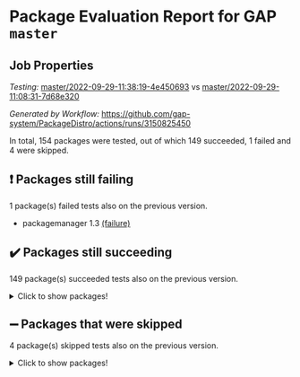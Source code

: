 # Package Evaluation Report for GAP `master`

## Job Properties

*Testing:* [master/2022-09-29-11:38:19-4e450693](https://github.com/gap-system/PackageDistro/blob/data/reports/master/2022-09-29-11:38:19-4e450693) vs [master/2022-09-29-11:08:31-7d68e320](https://github.com/gap-system/PackageDistro/blob/data/reports/master/2022-09-29-11:08:31-7d68e320)

*Generated by Workflow:* https://github.com/gap-system/PackageDistro/actions/runs/3150825450

In total, 154 packages were tested, out of which 149 succeeded, 1 failed and 4 were skipped.

## :exclamation: Packages still failing

1 package(s) failed tests also on the previous version.
- packagemanager 1.3 [(failure)](https://github.com/gap-system/PackageDistro/actions/runs/3150825450/jobs/5124199140)

## :heavy_check_mark: Packages still succeeding

149 package(s) succeeded tests also on the previous version.
<details><summary>Click to show packages!</summary>

- 4ti2interface 2022.09-01 [(success)](https://github.com/gap-system/PackageDistro/actions/runs/3150825450/jobs/5124186996)
- ace 5.6.1 [(success)](https://github.com/gap-system/PackageDistro/actions/runs/3150825450/jobs/5124187229)
- aclib 1.3.2 [(success)](https://github.com/gap-system/PackageDistro/actions/runs/3150825450/jobs/5124187376)
- agt 0.2 [(success)](https://github.com/gap-system/PackageDistro/actions/runs/3150825450/jobs/5124187502)
- alnuth 3.2.1 [(success)](https://github.com/gap-system/PackageDistro/actions/runs/3150825450/jobs/5124187661)
- anupq 3.2.6 [(success)](https://github.com/gap-system/PackageDistro/actions/runs/3150825450/jobs/5124187795)
- atlasrep 2.1.5 [(success)](https://github.com/gap-system/PackageDistro/actions/runs/3150825450/jobs/5124187900)
- autodoc 2022.07.10 [(success)](https://github.com/gap-system/PackageDistro/actions/runs/3150825450/jobs/5124187985)
- automata 1.15 [(success)](https://github.com/gap-system/PackageDistro/actions/runs/3150825450/jobs/5124188151)
- automgrp 1.3.2 [(success)](https://github.com/gap-system/PackageDistro/actions/runs/3150825450/jobs/5124188272)
- autpgrp 1.11 [(success)](https://github.com/gap-system/PackageDistro/actions/runs/3150825450/jobs/5124188363)
- cap 2022.09-21 [(success)](https://github.com/gap-system/PackageDistro/actions/runs/3150825450/jobs/5124188484)
- caratinterface 2.3.4 [(success)](https://github.com/gap-system/PackageDistro/actions/runs/3150825450/jobs/5124188681)
- cddinterface 2022.08.11 [(success)](https://github.com/gap-system/PackageDistro/actions/runs/3150825450/jobs/5124188819)
- circle 1.6.5 [(success)](https://github.com/gap-system/PackageDistro/actions/runs/3150825450/jobs/5124188968)
- classicpres 1.22 [(success)](https://github.com/gap-system/PackageDistro/actions/runs/3150825450/jobs/5124189069)
- cohomolo 1.6.10 [(success)](https://github.com/gap-system/PackageDistro/actions/runs/3150825450/jobs/5124189206)
- congruence 1.2.4 [(success)](https://github.com/gap-system/PackageDistro/actions/runs/3150825450/jobs/5124189335)
- corelg 1.56 [(success)](https://github.com/gap-system/PackageDistro/actions/runs/3150825450/jobs/5124189425)
- crime 1.6 [(success)](https://github.com/gap-system/PackageDistro/actions/runs/3150825450/jobs/5124189508)
- crisp 1.4.5 [(success)](https://github.com/gap-system/PackageDistro/actions/runs/3150825450/jobs/5124189625)
- crypting 0.10.2 [(success)](https://github.com/gap-system/PackageDistro/actions/runs/3150825450/jobs/5124189736)
- cryst 4.1.25 [(success)](https://github.com/gap-system/PackageDistro/actions/runs/3150825450/jobs/5124189830)
- crystcat 1.1.10 [(success)](https://github.com/gap-system/PackageDistro/actions/runs/3150825450/jobs/5124190357)
- ctbllib 1.3.4 [(success)](https://github.com/gap-system/PackageDistro/actions/runs/3150825450/jobs/5124190473)
- cubefree 1.19 [(success)](https://github.com/gap-system/PackageDistro/actions/runs/3150825450/jobs/5124190579)
- curlinterface 2.3.1 [(success)](https://github.com/gap-system/PackageDistro/actions/runs/3150825450/jobs/5124190665)
- cvec 2.7.6 [(success)](https://github.com/gap-system/PackageDistro/actions/runs/3150825450/jobs/5124190786)
- datastructures 0.2.7 [(success)](https://github.com/gap-system/PackageDistro/actions/runs/3150825450/jobs/5124190887)
- deepthought 1.0.5 [(success)](https://github.com/gap-system/PackageDistro/actions/runs/3150825450/jobs/5124191000)
- design 1.7 [(success)](https://github.com/gap-system/PackageDistro/actions/runs/3150825450/jobs/5124191089)
- difsets 2.3.1 [(success)](https://github.com/gap-system/PackageDistro/actions/runs/3150825450/jobs/5124191431)
- digraphs 1.6.0 [(success)](https://github.com/gap-system/PackageDistro/actions/runs/3150825450/jobs/5124191539)
- edim 1.3.6 [(success)](https://github.com/gap-system/PackageDistro/actions/runs/3150825450/jobs/5124191650)
- example 4.3.2 [(success)](https://github.com/gap-system/PackageDistro/actions/runs/3150825450/jobs/5124191752)
- examplesforhomalg 2022.08-04 [(success)](https://github.com/gap-system/PackageDistro/actions/runs/3150825450/jobs/5124191851)
- factint 1.6.3 [(success)](https://github.com/gap-system/PackageDistro/actions/runs/3150825450/jobs/5124191962)
- ferret 1.0.8 [(success)](https://github.com/gap-system/PackageDistro/actions/runs/3150825450/jobs/5124192063)
- fga 1.4.0 [(success)](https://github.com/gap-system/PackageDistro/actions/runs/3150825450/jobs/5124192164)
- fining 1.5.1 [(success)](https://github.com/gap-system/PackageDistro/actions/runs/3150825450/jobs/5124192258)
- float 1.0.3 [(success)](https://github.com/gap-system/PackageDistro/actions/runs/3150825450/jobs/5124192342)
- format 1.4.3 [(success)](https://github.com/gap-system/PackageDistro/actions/runs/3150825450/jobs/5124192421)
- forms 1.2.8 [(success)](https://github.com/gap-system/PackageDistro/actions/runs/3150825450/jobs/5124192487)
- fplsa 1.2.5 [(success)](https://github.com/gap-system/PackageDistro/actions/runs/3150825450/jobs/5124192591)
- fr 2.4.10 [(success)](https://github.com/gap-system/PackageDistro/actions/runs/3150825450/jobs/5124192720)
- francy 1.2.5 [(success)](https://github.com/gap-system/PackageDistro/actions/runs/3150825450/jobs/5124192812)
- fwtree 1.3 [(success)](https://github.com/gap-system/PackageDistro/actions/runs/3150825450/jobs/5124192899)
- gapdoc 1.6.6 [(success)](https://github.com/gap-system/PackageDistro/actions/runs/3150825450/jobs/5124192990)
- gauss 2022.09-01 [(success)](https://github.com/gap-system/PackageDistro/actions/runs/3150825450/jobs/5124193084)
- gaussforhomalg 2022.08-03 [(success)](https://github.com/gap-system/PackageDistro/actions/runs/3150825450/jobs/5124193175)
- gbnp 1.0.5 [(success)](https://github.com/gap-system/PackageDistro/actions/runs/3150825450/jobs/5124193276)
- generalizedmorphismsforcap 2022.09-01 [(success)](https://github.com/gap-system/PackageDistro/actions/runs/3150825450/jobs/5124193361)
- genss 1.6.8 [(success)](https://github.com/gap-system/PackageDistro/actions/runs/3150825450/jobs/5124193474)
- gradedmodules 2022.09-02 [(success)](https://github.com/gap-system/PackageDistro/actions/runs/3150825450/jobs/5124193564)
- gradedringforhomalg 2022.08-02 [(success)](https://github.com/gap-system/PackageDistro/actions/runs/3150825450/jobs/5124193672)
- grape 4.8.5 [(success)](https://github.com/gap-system/PackageDistro/actions/runs/3150825450/jobs/5124193875)
- groupoids 1.71 [(success)](https://github.com/gap-system/PackageDistro/actions/runs/3150825450/jobs/5124193979)
- grpconst 2.6.2 [(success)](https://github.com/gap-system/PackageDistro/actions/runs/3150825450/jobs/5124194092)
- guarana 0.96.3 [(success)](https://github.com/gap-system/PackageDistro/actions/runs/3150825450/jobs/5124194258)
- guava 3.17 [(success)](https://github.com/gap-system/PackageDistro/actions/runs/3150825450/jobs/5124194411)
- hap 1.47 [(success)](https://github.com/gap-system/PackageDistro/actions/runs/3150825450/jobs/5124194546)
- hapcryst 0.1.15 [(success)](https://github.com/gap-system/PackageDistro/actions/runs/3150825450/jobs/5124194688)
- hecke 1.5.3 [(success)](https://github.com/gap-system/PackageDistro/actions/runs/3150825450/jobs/5124194815)
- help 3.5 [(success)](https://github.com/gap-system/PackageDistro/actions/runs/3150825450/jobs/5124195006)
- homalg 2022.08-04 [(success)](https://github.com/gap-system/PackageDistro/actions/runs/3150825450/jobs/5124195140)
- homalgtocas 2022.09-01 [(success)](https://github.com/gap-system/PackageDistro/actions/runs/3150825450/jobs/5124195272)
- idrel 2.44 [(success)](https://github.com/gap-system/PackageDistro/actions/runs/3150825450/jobs/5124195393)
- images 1.3.1 [(success)](https://github.com/gap-system/PackageDistro/actions/runs/3150825450/jobs/5124195542)
- intpic 0.3.0 [(success)](https://github.com/gap-system/PackageDistro/actions/runs/3150825450/jobs/5124195707)
- io 4.7.3 [(success)](https://github.com/gap-system/PackageDistro/actions/runs/3150825450/jobs/5124195834)
- io_forhomalg 2022.09-01 [(success)](https://github.com/gap-system/PackageDistro/actions/runs/3150825450/jobs/5124195922)
- irredsol 1.4.3 [(success)](https://github.com/gap-system/PackageDistro/actions/runs/3150825450/jobs/5124196043)
- json 2.1.0 [(success)](https://github.com/gap-system/PackageDistro/actions/runs/3150825450/jobs/5124196180)
- jupyterkernel 1.4.1 [(success)](https://github.com/gap-system/PackageDistro/actions/runs/3150825450/jobs/5124196292)
- jupyterviz 1.5.6 [(success)](https://github.com/gap-system/PackageDistro/actions/runs/3150825450/jobs/5124196412)
- kan 1.34 [(success)](https://github.com/gap-system/PackageDistro/actions/runs/3150825450/jobs/5124196506)
- kbmag 1.5.10 [(success)](https://github.com/gap-system/PackageDistro/actions/runs/3150825450/jobs/5124196605)
- laguna 3.9.5 [(success)](https://github.com/gap-system/PackageDistro/actions/runs/3150825450/jobs/5124196688)
- liealgdb 2.2.1 [(success)](https://github.com/gap-system/PackageDistro/actions/runs/3150825450/jobs/5124196783)
- liepring 2.7 [(success)](https://github.com/gap-system/PackageDistro/actions/runs/3150825450/jobs/5124196882)
- liering 2.4.2 [(success)](https://github.com/gap-system/PackageDistro/actions/runs/3150825450/jobs/5124196956)
- linearalgebraforcap 2022.09-12 [(success)](https://github.com/gap-system/PackageDistro/actions/runs/3150825450/jobs/5124197040)
- localizeringforhomalg 2022.09-01 [(success)](https://github.com/gap-system/PackageDistro/actions/runs/3150825450/jobs/5124197144)
- loops 3.4.2 [(success)](https://github.com/gap-system/PackageDistro/actions/runs/3150825450/jobs/5124197254)
- lpres 1.0.3 [(success)](https://github.com/gap-system/PackageDistro/actions/runs/3150825450/jobs/5124197336)
- majoranaalgebras 1.4 [(success)](https://github.com/gap-system/PackageDistro/actions/runs/3150825450/jobs/5124197439)
- mapclass 1.4.6 [(success)](https://github.com/gap-system/PackageDistro/actions/runs/3150825450/jobs/5124197535)
- matgrp 0.70 [(success)](https://github.com/gap-system/PackageDistro/actions/runs/3150825450/jobs/5124197627)
- matricesforhomalg 2022.09-01 [(success)](https://github.com/gap-system/PackageDistro/actions/runs/3150825450/jobs/5124197734)
- modisom 2.5.3 [(success)](https://github.com/gap-system/PackageDistro/actions/runs/3150825450/jobs/5124197847)
- modulepresentationsforcap 2022.09-02 [(success)](https://github.com/gap-system/PackageDistro/actions/runs/3150825450/jobs/5124197964)
- modules 2022.09-01 [(success)](https://github.com/gap-system/PackageDistro/actions/runs/3150825450/jobs/5124198081)
- monoidalcategories 2022.09-10 [(success)](https://github.com/gap-system/PackageDistro/actions/runs/3150825450/jobs/5124198169)
- nconvex 2022.08-01 [(success)](https://github.com/gap-system/PackageDistro/actions/runs/3150825450/jobs/5124198295)
- nilmat 1.4.2 [(success)](https://github.com/gap-system/PackageDistro/actions/runs/3150825450/jobs/5124198393)
- nock 1.5 [(success)](https://github.com/gap-system/PackageDistro/actions/runs/3150825450/jobs/5124198512)
- normalizinterface 1.3.4 [(success)](https://github.com/gap-system/PackageDistro/actions/runs/3150825450/jobs/5124198621)
- nq 2.5.8 [(success)](https://github.com/gap-system/PackageDistro/actions/runs/3150825450/jobs/5124198747)
- numericalsgps 1.3.1 [(success)](https://github.com/gap-system/PackageDistro/actions/runs/3150825450/jobs/5124198848)
- openmath 11.5.1 [(success)](https://github.com/gap-system/PackageDistro/actions/runs/3150825450/jobs/5124198939)
- orb 4.9.0 [(success)](https://github.com/gap-system/PackageDistro/actions/runs/3150825450/jobs/5124199034)
- patternclass 2.4.2 [(success)](https://github.com/gap-system/PackageDistro/actions/runs/3150825450/jobs/5124199226)
- permut 2.0.4 [(success)](https://github.com/gap-system/PackageDistro/actions/runs/3150825450/jobs/5124199322)
- polenta 1.3.10 [(success)](https://github.com/gap-system/PackageDistro/actions/runs/3150825450/jobs/5124199402)
- polymaking 0.8.6 [(success)](https://github.com/gap-system/PackageDistro/actions/runs/3150825450/jobs/5124199474)
- primgrp 3.4.2 [(success)](https://github.com/gap-system/PackageDistro/actions/runs/3150825450/jobs/5124199551)
- profiling 2.5.0 [(success)](https://github.com/gap-system/PackageDistro/actions/runs/3150825450/jobs/5124199648)
- qpa 1.34 [(success)](https://github.com/gap-system/PackageDistro/actions/runs/3150825450/jobs/5124199704)
- quagroup 1.8.3 [(success)](https://github.com/gap-system/PackageDistro/actions/runs/3150825450/jobs/5124199783)
- radiroot 2.9 [(success)](https://github.com/gap-system/PackageDistro/actions/runs/3150825450/jobs/5124199861)
- rcwa 4.7.0 [(success)](https://github.com/gap-system/PackageDistro/actions/runs/3150825450/jobs/5124199956)
- rds 1.8 [(success)](https://github.com/gap-system/PackageDistro/actions/runs/3150825450/jobs/5124200041)
- recog 1.4.2 [(success)](https://github.com/gap-system/PackageDistro/actions/runs/3150825450/jobs/5124200135)
- repndecomp 1.2.1 [(success)](https://github.com/gap-system/PackageDistro/actions/runs/3150825450/jobs/5124200241)
- repsn 3.1.0 [(success)](https://github.com/gap-system/PackageDistro/actions/runs/3150825450/jobs/5124200326)
- resclasses 4.7.3 [(success)](https://github.com/gap-system/PackageDistro/actions/runs/3150825450/jobs/5124200415)
- ringsforhomalg 2022.09-01 [(success)](https://github.com/gap-system/PackageDistro/actions/runs/3150825450/jobs/5124200537)
- sco 2022.09-01 [(success)](https://github.com/gap-system/PackageDistro/actions/runs/3150825450/jobs/5124200693)
- scscp 2.3.1 [(success)](https://github.com/gap-system/PackageDistro/actions/runs/3150825450/jobs/5124200801)
- semigroups 5.0.2 [(success)](https://github.com/gap-system/PackageDistro/actions/runs/3150825450/jobs/5124200928)
- sglppow 2.2 [(success)](https://github.com/gap-system/PackageDistro/actions/runs/3150825450/jobs/5124201041)
- sgpviz 0.999.5 [(success)](https://github.com/gap-system/PackageDistro/actions/runs/3150825450/jobs/5124201152)
- simpcomp 2.1.14 [(success)](https://github.com/gap-system/PackageDistro/actions/runs/3150825450/jobs/5124201269)
- singular 2022.09.23 [(success)](https://github.com/gap-system/PackageDistro/actions/runs/3150825450/jobs/5124201401)
- sla 1.5.3 [(success)](https://github.com/gap-system/PackageDistro/actions/runs/3150825450/jobs/5124201514)
- smallgrp 1.5 [(success)](https://github.com/gap-system/PackageDistro/actions/runs/3150825450/jobs/5124201691)
- smallsemi 0.6.13 [(success)](https://github.com/gap-system/PackageDistro/actions/runs/3150825450/jobs/5124201837)
- sonata 2.9.4 [(success)](https://github.com/gap-system/PackageDistro/actions/runs/3150825450/jobs/5124201978)
- sophus 1.27 [(success)](https://github.com/gap-system/PackageDistro/actions/runs/3150825450/jobs/5124202129)
- spinsym 1.5.2 [(success)](https://github.com/gap-system/PackageDistro/actions/runs/3150825450/jobs/5124202269)
- standardff 0.9.4 [(success)](https://github.com/gap-system/PackageDistro/actions/runs/3150825450/jobs/5124202407)
- symbcompcc 1.3.2 [(success)](https://github.com/gap-system/PackageDistro/actions/runs/3150825450/jobs/5124202612)
- thelma 1.3 [(success)](https://github.com/gap-system/PackageDistro/actions/runs/3150825450/jobs/5124202748)
- tomlib 1.2.9 [(success)](https://github.com/gap-system/PackageDistro/actions/runs/3150825450/jobs/5124202882)
- toolsforhomalg 2022.09-08 [(success)](https://github.com/gap-system/PackageDistro/actions/runs/3150825450/jobs/5124202994)
- toric 1.9.5 [(success)](https://github.com/gap-system/PackageDistro/actions/runs/3150825450/jobs/5124203125)
- toricvarieties 2022.07.13 [(success)](https://github.com/gap-system/PackageDistro/actions/runs/3150825450/jobs/5124203221)
- transgrp 3.6.3 [(success)](https://github.com/gap-system/PackageDistro/actions/runs/3150825450/jobs/5124203321)
- ugaly 4.0.3 [(success)](https://github.com/gap-system/PackageDistro/actions/runs/3150825450/jobs/5124203426)
- unipot 1.5 [(success)](https://github.com/gap-system/PackageDistro/actions/runs/3150825450/jobs/5124203561)
- unitlib 4.1.0 [(success)](https://github.com/gap-system/PackageDistro/actions/runs/3150825450/jobs/5124203659)
- utils 0.77 [(success)](https://github.com/gap-system/PackageDistro/actions/runs/3150825450/jobs/5124203775)
- uuid 0.7 [(success)](https://github.com/gap-system/PackageDistro/actions/runs/3150825450/jobs/5124203896)
- walrus 0.9991 [(success)](https://github.com/gap-system/PackageDistro/actions/runs/3150825450/jobs/5124204012)
- wedderga 4.10.2 [(success)](https://github.com/gap-system/PackageDistro/actions/runs/3150825450/jobs/5124204120)
- xmod 2.88 [(success)](https://github.com/gap-system/PackageDistro/actions/runs/3150825450/jobs/5124204209)
- xmodalg 1.22 [(success)](https://github.com/gap-system/PackageDistro/actions/runs/3150825450/jobs/5124204332)
- yangbaxter 0.10.1 [(success)](https://github.com/gap-system/PackageDistro/actions/runs/3150825450/jobs/5124204419)
- zeromqinterface 0.14 [(success)](https://github.com/gap-system/PackageDistro/actions/runs/3150825450/jobs/5124204502)
</details>

## :heavy_minus_sign: Packages that were skipped

4 package(s) skipped tests also on the previous version.
<details><summary>Click to show packages!</summary>

- browse 1.8.16 [(skipped)](https://github.com/gap-system/PackageDistro/actions/runs/3150825450/jobs/5124054747)
- itc 1.5.1 [(skipped)](https://github.com/gap-system/PackageDistro/actions/runs/3150825450/jobs/5124054747)
- polycyclic 2.16 [(skipped)](https://github.com/gap-system/PackageDistro/actions/runs/3150825450/jobs/5124054747)
- xgap 4.31 [(skipped)](https://github.com/gap-system/PackageDistro/actions/runs/3150825450/jobs/5124054747)
</details>

